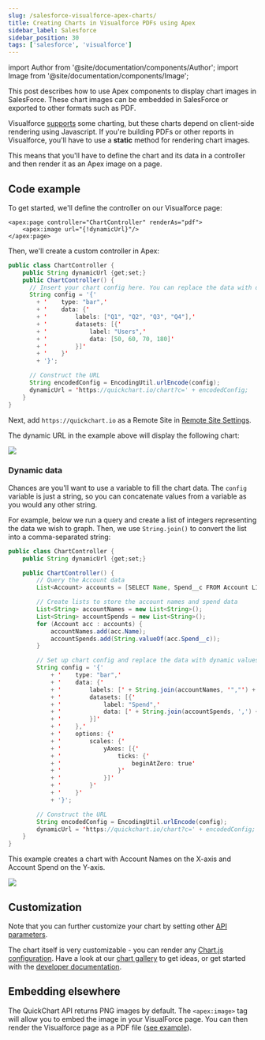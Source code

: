 ```yaml
---
slug: /salesforce-visualforce-apex-charts/
title: Creating Charts in Visualforce PDFs using Apex
sidebar_label: Salesforce
sidebar_position: 30
tags: ['salesforce', 'visualforce']
---
```


import Author from '@site/documentation/components/Author';
import Image from '@site/documentation/components/Image';

This post describes how to use Apex components to display chart images in SalesForce. These chart images can be embedded in SalesForce or exported to other formats such as PDF.

Visualforce [supports](https://developer.salesforce.com/docs/atlas.en-us.pages.meta/pages/pages_charting.htm) some charting, but these charts depend on client-side rendering using Javascript. If you're building PDFs or other reports in Visualforce, you'll have to use a **static** method for rendering chart images.

This means that you'll have to define the chart and its data in a controller and then render it as an Apex image on a page.

## Code example

To get started, we'll define the controller on our Visualforce page:

```
<apex:page controller="ChartController" renderAs="pdf">
    <apex:image url="{!dynamicUrl}"/>
</apex:page>
```

Then, we'll create a custom controller in Apex:

```java
public class ChartController {
    public String dynamicUrl {get;set;}
    public ChartController() {
      // Insert your chart config here. You can replace the data with dynamic values.
      String config = '{'
        + '    type: "bar",'
        + '    data: {'
        + '        labels: ["Q1", "Q2", "Q3", "Q4"],'
        + '        datasets: [{'
        + '            label: "Users",'
        + '            data: [50, 60, 70, 180]'
        + '        }]'
        + '    }'
        + '}';

      // Construct the URL
      String encodedConfig = EncodingUtil.urlEncode(config);
      dynamicUrl = 'https://quickchart.io/chart?c=' + encodedConfig;
    }
}
```

Next, add `https://quickchart.io` as a Remote Site in [Remote Site Settings](https://developer.salesforce.com/docs/atlas.en-us.apexcode.meta/apexcode/apex_callouts_remote_site_settings.htm).

The dynamic URL in the example above will display the following chart:

<Image maxWidth={600} caption="Chart image rendered in Salesforce via Apex component" src="https://quickchart.io/chart?c=%7B%0A%20%20type%3A%20%27bar%27%2C%0A%20%20data%3A%20%7B%0A%20%20%20%20labels%3A%20%5B%27Q1%27%2C%20%27Q2%27%2C%20%27Q3%27%2C%20%27Q4%27%5D%2C%0A%20%20%20%20datasets%3A%20%5B%7B%0A%20%20%20%20%20%20label%3A%20%27Users%27%2C%0A%20%20%20%20%20%20data%3A%20%5B50%2C%2060%2C%2070%2C%20180%5D%0A%20%20%20%20%7D%5D%0A%20%20%7D%0A%7D%0A" />

### Dynamic data

Chances are you'll want to use a variable to fill the chart data. The `config` variable is just a string, so you can concatenate values from a variable as you would any other string.

For example, below we run a query and create a list of integers representing the data we wish to graph. Then, we use `String.join()` to convert the list into a comma-separated string:

```java
public class ChartController {
    public String dynamicUrl {get;set;}

    public ChartController() {
        // Query the Account data
        List<Account> accounts = [SELECT Name, Spend__c FROM Account LIMIT 4];

        // Create lists to store the account names and spend data
        List<String> accountNames = new List<String>();
        List<String> accountSpends = new List<String>();
        for (Account acc : accounts) {
            accountNames.add(acc.Name);
            accountSpends.add(String.valueOf(acc.Spend__c));
        }

        // Set up chart config and replace the data with dynamic values.
        String config = '{'
            + '    type: "bar",'
            + '    data: {'
            + '        labels: [' + String.join(accountNames, '","') + '],'
            + '        datasets: [{'
            + '            label: "Spend",'
            + '            data: [' + String.join(accountSpends, ',') + ']'
            + '        }]'
            + '    },'
            + '    options: {'
            + '        scales: {'
            + '            yAxes: [{'
            + '                ticks: {'
            + '                    beginAtZero: true'
            + '                }'
            + '            }]'
            + '        }'
            + '    }'
            + '}';

        // Construct the URL
        String encodedConfig = EncodingUtil.urlEncode(config);
        dynamicUrl = 'https://quickchart.io/chart?c=' + encodedConfig;
    }
}
```

This example creates a chart with Account Names on the X-axis and Account Spend on the Y-axis.

<Image maxWidth={600} caption="Chart image rendered using Apex with dynamic queried data" src="https://quickchart.io/chart?c=%7B%0A%20%20type%3A%20%27bar%27%2C%0A%20%20data%3A%20%7B%0A%20%20%20%20labels%3A%20%5B%27Account%201%27%2C%20%27Account%202%27%2C%20%27Account%203%27%2C%20%27Account%204%27%5D%2C%0A%20%20%20%20datasets%3A%20%5B%0A%20%20%20%20%20%20%7B%0A%20%20%20%20%20%20%20%20label%3A%20%27Spend%27%2C%0A%20%20%20%20%20%20%20%20data%3A%20%5B1200%2C%20800%2C%201500%2C%20900%5D%2C%0A%20%20%20%20%20%20%7D%2C%0A%20%20%20%20%5D%2C%0A%20%20%7D%2C%0A%20%20options%3A%20%7B%0A%20%20%20%20scales%3A%20%7B%0A%20%20%20%20%20%20yAxes%3A%20%5B%0A%20%20%20%20%20%20%20%20%7B%0A%20%20%20%20%20%20%20%20%20%20ticks%3A%20%7B%0A%20%20%20%20%20%20%20%20%20%20%20%20beginAtZero%3A%20true%2C%0A%20%20%20%20%20%20%20%20%20%20%7D%2C%0A%20%20%20%20%20%20%20%20%7D%2C%0A%20%20%20%20%20%20%5D%2C%0A%20%20%20%20%7D%2C%0A%20%20%7D%2C%0A%7D" />

## Customization

Note that you can further customize your chart by setting other [API parameters](/documentation/usage/parameters/).

The chart itself is very customizable - you can render any [Chart.js configuration](https://www.chartjs.org/docs/2.9.4/getting-started/). Have a look at our [chart gallery](https://quickchart.io/gallery/) to get ideas, or get started with the [developer documentation](/documentation/).

## Embedding elsewhere

The QuickChart API returns PNG images by default. The `<apex:image>` tag will allow you to embed the image in your VisualForce page. You can then render the Visualforce page as a PDF file ([see example](https://developer.salesforce.com/docs/atlas.en-us.pages.meta/pages/pages_output_pdf_renderas.htm)).

<Author />

